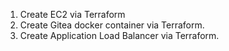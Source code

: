1. Create EC2 via Terraform
2. Create Gitea docker container via Terraform.
3. Create Application Load Balancer via Terraform.